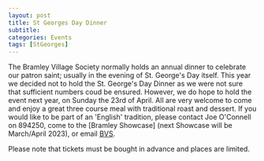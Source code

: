 ```yaml
---
layout: post
title: St Georges Day Dinner
subtitle: 
categories: Events
tags: [StGeorges]
---
```


The Bramley Village Society normally holds an annual dinner to celebrate our patron saint; usually in the evening of St. George's Day itself.  This year we decided not to hold the St. George's Day Dinner as we were not sure that sufficient numbers coud be ensured.  However, we do hope to hold the event next year, on Sunday the 23rd of April.
All are very welcome to come and enjoy a great three course meal with traditional roast and dessert.  If you would like to be part of an 'English' tradition, please contact Joe O'Connell on 894250, come to the [Bramley Showcase] (next Showcase will be March/April 2023), or email [BVS](mailto:BramleyVillageSociety@gmail.com).

Please note that tickets must be bought in advance and places are limited.
